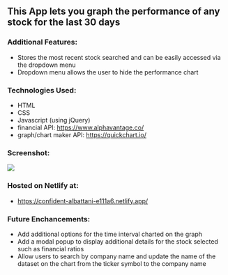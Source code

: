 ## This App lets you graph the performance of any stock for the last 30 days

### Additional Features:

- Stores the most recent stock searched and can be easily accessed via the dropdown menu
- Dropdown menu allows the user to hide the performance chart

### Technologies Used:

- HTML
- CSS
- Javascript (using jQuery)
- financial API: https://www.alphavantage.co/
- graph/chart maker API: https://quickchart.io/

### Screenshot:

<img src='https://i.imgur.com/foJeeHL.png'>

### Hosted on Netlify at:

- https://confident-albattani-e111a6.netlify.app/

### Future Enchancements:

- Add additional options for the time interval charted on the graph
- Add a modal popup to display additional details for the stock selected such as financial ratios
- Allow users to search by company name and update the name of the dataset on the chart from the ticker symbol to the company name